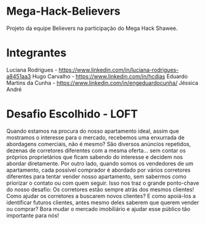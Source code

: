 # Mega-Hack-Believers
Projeto da equipe Believers na participação do Mega Hack Shawee.

# Integrantes
Luciana Rodrigues - https://www.linkedin.com/in/luciana-rodrigues-a8451aa3
Hugo Carvalho - https://www.linkedin.com/in/hcdias
Eduardo Martins da Cunha - https://www.linkedin.com/in/engeduardocunha/
Jéssica
André

# Desafio Escolhido - LOFT
Quando estamos na procura do nosso apartamento ideal, assim que mostramos o interesse para o mercado, recebemos uma enxurrada de abordagens comerciais, não é mesmo?
São diversos anúncios repetidos, dezenas de corretores diferentes com a mesma oferta... sem contar os próprios proprietários que ficam sabendo do interesse e decidem nos abordar diretamente.
Por outro lado, quando somos os vendedores de um apartamento, cada possível comprador é abordado por vários corretores diferentes para tentar vender nosso apartamento, sem sabermos como priorizar o contato ou com quem seguir.
Isso nos traz o grande ponto-chave do nosso desafio: Os corretores estão sempre atrás dos mesmos clientes!
Como ajudar os corretores a buscarem novos clientes? E como apoiá-los a identificar futuros clientes, antes mesmo deles saberem que querem vender ou comprar?
Bora mudar o mercado imobiliário e ajudar esse público tão importante para nós!

